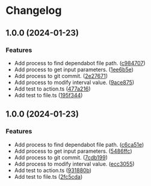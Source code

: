 # Changelog

## 1.0.0 (2024-01-23)


### Features

* Add process to find dependabot file path. ([c984707](https://github.com/ryohidaka/action-dependabot-interval/commit/c984707d424bafb4c91f1f1a3a513fe9e83911f4))
* Add process to get input parameters. ([1ee6b5e](https://github.com/ryohidaka/action-dependabot-interval/commit/1ee6b5ead1a1b5ce3e70a711e0e5938beae5004b))
* Add process to git commit. ([2e27671](https://github.com/ryohidaka/action-dependabot-interval/commit/2e27671d1f57089e0edc24f63fd1466cba689caf))
* Add process to modify interval value. ([9ace875](https://github.com/ryohidaka/action-dependabot-interval/commit/9ace87528c72f4e9fc9f364676737f6d1051de1d))
* Add test to action.ts ([477a216](https://github.com/ryohidaka/action-dependabot-interval/commit/477a2168d8c9d22062b3c38b833d5f35c357a199))
* Add test to file.ts ([195f344](https://github.com/ryohidaka/action-dependabot-interval/commit/195f3446f7ba403990eb5bc8214e574a76380ee2))

## 1.0.0 (2024-01-23)


### Features

* Add process to find dependabot file path. ([c6ca51e](https://github.com/ryohidaka/action-dependabot-interval/commit/c6ca51e68e2030d5500ced3bc16a9256c950b5fe))
* Add process to get input parameters. ([5486ffc](https://github.com/ryohidaka/action-dependabot-interval/commit/5486ffce90272f84c00e30a84753e6dff9ba7277))
* Add process to git commit. ([7cdb199](https://github.com/ryohidaka/action-dependabot-interval/commit/7cdb1992144af190c0cfef0d75d67d1cb76d8ceb))
* Add process to modify interval value. ([ecc3055](https://github.com/ryohidaka/action-dependabot-interval/commit/ecc3055e89c9516856c3b2ba803e0d96080c733e))
* Add test to action.ts ([931880b](https://github.com/ryohidaka/action-dependabot-interval/commit/931880b9debb9ec65cd592898b047460e3fa04ab))
* Add test to file.ts ([2fc5cda](https://github.com/ryohidaka/action-dependabot-interval/commit/2fc5cdab8b93660b2bae526d951d80fb8a74e87c))
